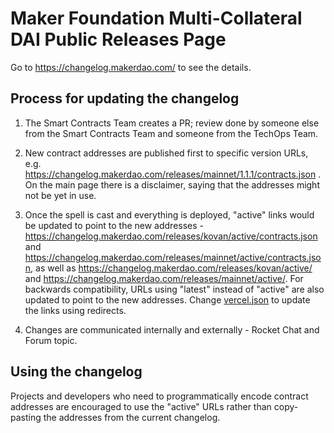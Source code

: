 # Maker Foundation Multi-Collateral DAI Public Releases Page

Go to https://changelog.makerdao.com/ to see the details.

## Process for updating the changelog

1. The Smart Contracts Team creates a PR; review done by someone else from the Smart Contracts Team and someone from the TechOps Team.

2. New contract addresses are published first to specific version URLs, e.g. https://changelog.makerdao.com/releases/mainnet/1.1.1/contracts.json . On the main page there is a disclaimer, saying that the addresses might not be yet in use.

3. Once the spell is cast and everything is deployed, "active" links would be updated to point to the new addresses - https://changelog.makerdao.com/releases/kovan/active/contracts.json and https://changelog.makerdao.com/releases/mainnet/active/contracts.json, as well as https://changelog.makerdao.com/releases/kovan/active/ and https://changelog.makerdao.com/releases/mainnet/active/. For backwards compatibility, URLs using "latest" instead of "active" are also updated to point to the new addresses. Change [vercel.json](./vercel.json) to update the links using redirects.

4. Changes are communicated internally and externally - Rocket Chat and Forum topic.

## Using the changelog

Projects and developers who need to programmatically encode contract addresses are encouraged to use the "active" URLs rather than copy-pasting the addresses from the current changelog.
